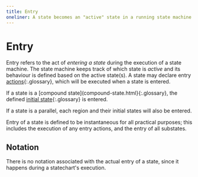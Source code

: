 ```yaml
---
title: Entry
oneliner: A state becomes an "active" state in a running state machine
---
```


# Entry

Entry refers to the act of _entering a state_ during the execution of a state machine.  The state machine keeps track of which state is _active_ and its behaviour is defined based on the active state(s).  A state may declare entry [actions](action.html){:.glossary}, which will be executed when a state is entered.

If a state is a [compound state](compound-state.html}{:.glossary}, the defined [initial state](initial-state.html){:.glossary} is entered.

If a state is a parallel, each region and their initial states will also be entered.

Entry of a state is defined to be instantaneous for all practical purposes; this includes the execution of any entry actions, and the entry of all substates.

## Notation

There is no notation associated with the actual entry of a state, since it happens during a statechart's execution.
